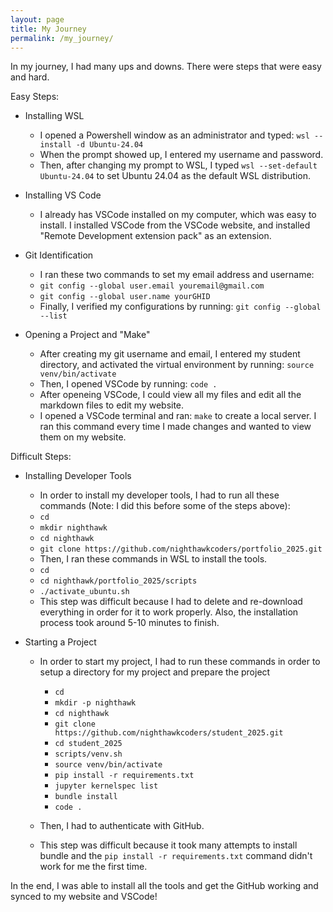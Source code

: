 ```yaml
---
layout: page
title: My Journey
permalink: /my_journey/
---
```


In my journey, I had many ups and downs. There were steps that were easy and hard.

Easy Steps:

- Installing WSL

    - I opened a Powershell window as an administrator and typed: `wsl --install -d Ubuntu-24.04`
    - When the prompt showed up, I entered my username and password.
    - Then, after changing my prompt to WSL, I typed `wsl --set-default Ubuntu-24.04` to set Ubuntu 24.04 as the default WSL distribution.

- Installing VS Code

    - I already has VSCode installed on my computer, which was easy to install. I installed VSCode from the VSCode website, and installed "Remote Development extension pack" as an extension.

- Git Identification

    - I ran these two commands to set my email address and username: 
    - `git config --global user.email youremail@gmail.com`
    - `git config --global user.name yourGHID` 
    - Finally, I verified my configurations by running: `git config --global --list`
 
- Opening a Project and "Make"

    - After creating my git username and email, I entered my student directory, and activated the virtual environment by running: `source venv/bin/activate`
    - Then, I opened VSCode by running: `code .`
    - After openeing VSCode, I could view all my files and edit all the markdown files to edit my website.
    - I opened a VSCode terminal and ran: `make` to create a local server. I ran this command every time I made changes and wanted to view them on my website.

Difficult Steps:

- Installing Developer Tools

    - In order to install my developer tools, I had to run all these commands (Note: I did this before some of the steps above):
    - `cd`
    - `mkdir nighthawk`
    - `cd nighthawk` 
    - `git clone https://github.com/nighthawkcoders/portfolio_2025.git`
    - Then, I ran these commands in WSL to install the tools.
    - `cd`
    - `cd nighthawk/portfolio_2025/scripts`
    - `./activate_ubuntu.sh`
    - This step was difficult because I had to delete and re-download everything in order for it to work properly. Also, the installation process took around 5-10 minutes to finish.

- Starting a Project

    - In order to start my project, I had to run these commands in order to setup a directory for my project and prepare the project

        - `cd`
        - `mkdir -p nighthawk`
        - `cd nighthawk`
        - `git clone https://github.com/nighthawkcoders/student_2025.git`
        - `cd student_2025`
        - `scripts/venv.sh`
        - `source venv/bin/activate`
        - `pip install -r requirements.txt`
        - `jupyter kernelspec list`
        - `bundle install`
        - `code .`

    - Then, I had to authenticate with GitHub.
    - This step was difficult because it took many attempts to install bundle and the `pip install -r requirements.txt` command didn't work for me the first time.


In the end, I was able to install all the tools and get the GitHub working and synced to my website and VSCode!
